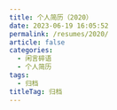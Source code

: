 ```yaml
---
title: 个人简历（2020）
date: 2023-06-19 16:05:52
permalink: /resumes/2020/
article: false
categories: 
  - 闲言碎语
  - 个人简历
tags: 
  - 归档
titleTag: 归档
---
```

